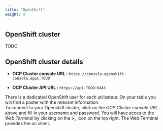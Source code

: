 ```yaml
---
title: "OpenShift"
weight: 4
---
```


## OpenShift cluster

TODO

## OpenShift cluster details

* **OCP Cluster console URL :** `https://console-openshift-console.apps.TODO`

* **OCP Cluster API URL :** `https://api.TODO:6443`

There is a dedicated OpenShift user for each utilisateur.
On your table you will find a poster with the relevant information.  
To connect to your Openshift cluster, click on the *OCP Cluster console URL* above and fill in your username and password. You will have acces to the *Web Terminal* by clicking on the **>_** icon on the top right. The Web Terminal provides the *oc* client.

